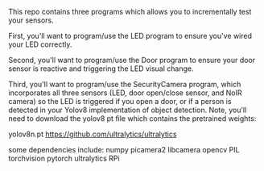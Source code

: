 This repo contains three programs which allows you to incrementally test your sensors. 

First, you'll want to program/use the LED program to ensure you've wired your LED correctly. 

Second, you'll want to program/use the Door program to ensure your door sensor is reactive and triggering the LED visual change. 

Third, you'll want to program/use the SecurityCamera program, which incorporates all three sensors (LED, door open/close sensor, and NoIR camera) so the LED is triggered if you open a door, or if a person is detected in your Yolov8 implementation of object detection. Note, you'll need to download the yolov8 pt file which contains the pretrained weights:

yolov8n.pt
https://github.com/ultralytics/ultralytics

some dependencies include:
numpy
picamera2
libcamera
opencv
PIL
torchvision
pytorch
ultralytics
RPi
